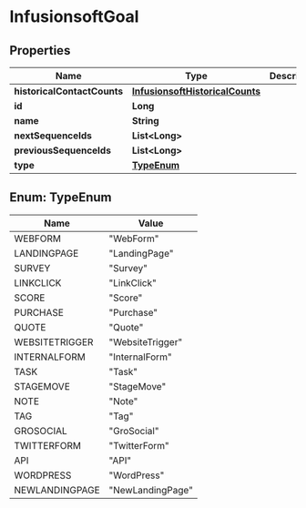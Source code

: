 
# InfusionsoftGoal

## Properties
Name | Type | Description | Notes
------------ | ------------- | ------------- | -------------
**historicalContactCounts** | [**InfusionsoftHistoricalCounts**](InfusionsoftHistoricalCounts.md) |  |  [optional]
**id** | **Long** |  |  [optional]
**name** | **String** |  |  [optional]
**nextSequenceIds** | **List&lt;Long&gt;** |  |  [optional]
**previousSequenceIds** | **List&lt;Long&gt;** |  |  [optional]
**type** | [**TypeEnum**](#TypeEnum) |  |  [optional]


<a name="TypeEnum"></a>
## Enum: TypeEnum
Name | Value
---- | -----
WEBFORM | &quot;WebForm&quot;
LANDINGPAGE | &quot;LandingPage&quot;
SURVEY | &quot;Survey&quot;
LINKCLICK | &quot;LinkClick&quot;
SCORE | &quot;Score&quot;
PURCHASE | &quot;Purchase&quot;
QUOTE | &quot;Quote&quot;
WEBSITETRIGGER | &quot;WebsiteTrigger&quot;
INTERNALFORM | &quot;InternalForm&quot;
TASK | &quot;Task&quot;
STAGEMOVE | &quot;StageMove&quot;
NOTE | &quot;Note&quot;
TAG | &quot;Tag&quot;
GROSOCIAL | &quot;GroSocial&quot;
TWITTERFORM | &quot;TwitterForm&quot;
API | &quot;API&quot;
WORDPRESS | &quot;WordPress&quot;
NEWLANDINGPAGE | &quot;NewLandingPage&quot;



